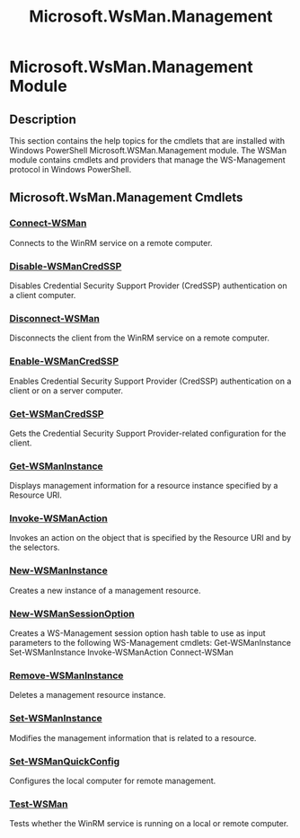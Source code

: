 ﻿---
ms.date:  06/09/2017
schema:  2.0.0
keywords:  powershell,cmdlet
Help Version:  3.2.0.2
Download Help Link:  http://go.microsoft.com/fwlink/?linkid=210597
Module Guid:  766204A6-330E-4263-A7AB-46C87AFC366C
title:  Microsoft.WsMan.Management
Module Name:  Microsoft.WsMan.Management
---
# Microsoft.WsMan.Management Module

## Description

This section contains the help topics for the cmdlets that are installed with Windows PowerShell Microsoft.WSMan.Management module. The WSMan module contains cmdlets and providers that manage the WS-Management protocol in Windows PowerShell.

## Microsoft.WsMan.Management Cmdlets

### [Connect-WSMan](Connect-WSMan.md)

Connects to the WinRM service on a remote computer.


### [Disable-WSManCredSSP](Disable-WSManCredSSP.md)

Disables Credential Security Support Provider (CredSSP) authentication on a client computer.


### [Disconnect-WSMan](Disconnect-WSMan.md)

Disconnects the client from the WinRM service on a remote computer.


### [Enable-WSManCredSSP](Enable-WSManCredSSP.md)

Enables Credential Security Support Provider (CredSSP) authentication on a client or on a server computer.


### [Get-WSManCredSSP](Get-WSManCredSSP.md)

Gets the Credential Security Support Provider-related configuration for the client.


### [Get-WSManInstance](Get-WSManInstance.md)

Displays management information for a resource instance specified by a Resource URI.


### [Invoke-WSManAction](Invoke-WSManAction.md)

Invokes an action on the object that is specified by the Resource URI and by the selectors.


### [New-WSManInstance](New-WSManInstance.md)

Creates a new instance of a management resource.


### [New-WSManSessionOption](New-WSManSessionOption.md)

Creates a WS-Management session option hash table to use as input parameters to the following WS-Management cmdlets: Get-WSManInstance Set-WSManInstance Invoke-WSManAction Connect-WSMan


### [Remove-WSManInstance](Remove-WSManInstance.md)

Deletes a management resource instance.


### [Set-WSManInstance](Set-WSManInstance.md)

Modifies the management information that is related to a resource.


### [Set-WSManQuickConfig](Set-WSManQuickConfig.md)

Configures the local computer for remote management.


### [Test-WSMan](Test-WSMan.md)

Tests whether the WinRM service is running on a local or remote computer.